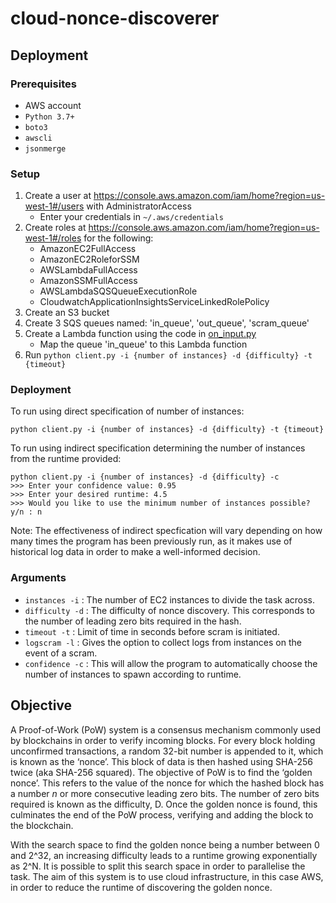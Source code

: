 # cloud-nonce-discoverer

## Deployment

### Prerequisites

-  AWS account
- `Python 3.7+`
- `boto3`
- `awscli`
- `jsonmerge`

### Setup

1. Create a user at https://console.aws.amazon.com/iam/home?region=us-west-1#/users with AdministratorAccess
    - Enter your credentials in `~/.aws/credentials`
2. Create roles at https://console.aws.amazon.com/iam/home?region=us-west-1#/roles for the following:
    - AmazonEC2FullAccess
    - AmazonEC2RoleforSSM
    - AWSLambdaFullAccess
    - AmazonSSMFullAccess
    - AWSLambdaSQSQueueExecutionRole
    - CloudwatchApplicationInsightsServiceLinkedRolePolicy
3. Create an S3 bucket
4. Create 3 SQS queues named: 'in_queue', 'out_queue', 'scram_queue'
5. Create a Lambda function using the code in [on_input.py](./lambda/run_script.py)
    - Map the queue 'in_queue' to this Lambda function
6. Run `python client.py -i {number of instances} -d {difficulty} -t {timeout}`

### Deployment

To run using direct specification of number of instances:

```
python client.py -i {number of instances} -d {difficulty} -t {timeout}
```

To run using indirect specification determining the number of instances from the runtime provided:

```
python client.py -i {number of instances} -d {difficulty} -c
>>> Enter your confidence value: 0.95
>>> Enter your desired runtime: 4.5
>>> Would you like to use the minimum number of instances possible? y/n : n
```

Note: The effectiveness of indirect specfication will vary depending on how many times the program has been previously run, as it makes use of historical log data in order to make a well-informed decision.

### Arguments

- `instances -i`  : The number of EC2 instances to divide the task across.
- `difficulty -d` : The difficulty of nonce discovery. This corresponds to the number of leading zero bits required in the hash.
- `timeout -t`    : Limit of time in seconds before scram is initiated.
- `logscram -l`   : Gives the option to collect logs from instances on the event of a scram.
- `confidence -c` : This will allow the program to automatically choose the number of instances to spawn according to runtime.


## Objective

A Proof-of-Work (PoW) system is a consensus mechanism commonly used by blockchains in order to verify incoming blocks. For every  block holding unconfirmed transactions, a random 32-bit number is appended to it, which is known as the ‘nonce’. This block of data is then hashed using SHA-256 twice (aka SHA-256 squared). The objective of PoW is to find the ‘golden nonce’. This refers to the value of the nonce for which the hashed block has a number *n* or more consecutive leading zero bits. The number of zero bits required is known as the difficulty, D. Once the golden nonce is found, this culminates the end of the PoW process, verifying and adding the block to the blockchain. 

With the search space to find the golden nonce being a number between 0 and 2^32, an increasing difficulty leads to a runtime growing exponentially as 2^N. It is possible to split this search space in order to parallelise the task. The aim of this system is to use cloud infrastructure, in this case AWS, in order to reduce the runtime of discovering the golden nonce.


